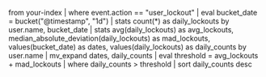 from your-index
| where event.action == "user_lockout"
| eval bucket_date = bucket("@timestamp", "1d")
| stats count(*) as daily_lockouts by user.name, bucket_date
| stats avg(daily_lockouts) as avg_lockouts,
        median_absolute_deviation(daily_lockouts) as mad_lockouts,
        values(bucket_date) as dates,
        values(daily_lockouts) as daily_counts
  by user.name
| mv_expand dates, daily_counts
| eval threshold = avg_lockouts + mad_lockouts
| where daily_counts > threshold
| sort daily_counts desc